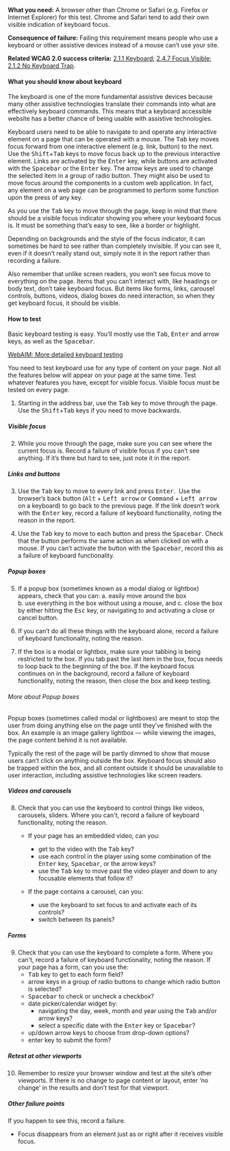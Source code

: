 **What you need:** A browser other than Chrome or Safari (e.g. Firefox or Internet Explorer) for this test. Chrome and Safari tend to add their own visible indication of keyboard focus.

**Consequence of failure:** Failing this requirement means people who use a keyboard or other assistive devices instead of a mouse can’t use your site.

**Related WCAG 2.0 success criteria:** [2.1.1 Keyboard](https://www.w3.org/TR/UNDERSTANDING-WCAG20/keyboard-operation-keyboard-operable.html); [2.4.7 Focus Visible](https://www.w3.org/TR/UNDERSTANDING-WCAG20/navigation-mechanisms-focus-visible.html); [2.1.2 No Keyboard Trap](https://www.w3.org/TR/UNDERSTANDING-WCAG20/keyboard-operation-trapping.html).

<div class="details" markdown="1">

#### What you should know about keyboard

The keyboard is one of the more fundamental assistive devices because many other assistive technologies translate their commands into what are effectively keyboard commands. This means that a keyboard accessible website has a better chance of being usable with assistive technologies.

Keyboard users need to be able to navigate to and operate any interactive element on a page that can be operated with a mouse. The <kbd>Tab</kbd> key moves focus forward from one interactive element (e.g. link, button) to the next. Use the <kbd>Shift</kbd>+<kbd>Tab</kbd> keys to move focus back up to the previous interactive element. Links are activated by the <kbd>Enter</kbd> key, while buttons are activated with the <kbd>Spacebar</kbd> or the <kbd>Enter</kbd> key. The arrow keys are used to change the selected item in a group of radio button. They might also be used to move focus around the components in a custom web application. In fact, any element on a web page can be programmed to perform some function upon the press of any key.

As you use the <kbd>Tab</kbd> key to move through the page, keep in mind that there should be a visible focus indicator showing you where your keyboard focus is. It must be something that’s easy to see, like a border or highlight.

Depending on backgrounds and the style of the focus indicator, it can sometimes be hard to see rather than completely invisible. If you can see it, even if it doesn’t really stand out, simply note it in the report rather than recording a failure.

Also remember that unlike screen readers, you won’t see focus move to everything on the page. Items that you can’t interact with, like headings or body text, don’t take keyboard focus. But items like forms, links, carousel controls, buttons, videos, dialog boxes do need interaction, so when they get keyboard focus, it should be visible.

</div>

#### How to test

Basic keyboard testing is easy. You’ll mostly use the <kbd>Tab</kbd>, <kbd>Enter</kbd> and arrow keys, as well as the <kbd>Spacebar</kbd>.

[WebAIM: More detailed keyboard testing](http://webaim.org/techniques/keyboard/#testing)

You need to test keyboard use for any type of content on your page. Not all the features below will appear on your page at the same time. Test whatever features you have, except for visible focus. Visible focus must be tested on every page.

1. Starting in the address bar, use the <kbd>Tab</kbd> key to move through the page. Use the <kbd>Shift</kbd>+<kbd>Tab</kbd> keys if you need to move backwards.  

##### Visible focus 

2. While you move through the page, make sure you can see where the current focus is. Record a failure of visible focus if you can’t see anything. If it’s there but hard to see, just note it in the report.  

##### Links and buttons

3. Use the <kbd>Tab</kbd> key to move to every link and press <kbd>Enter</kbd>.  Use the browser’s back button (<kbd>Alt</kbd> + <kbd>Left arrow</kbd> or <kbd>Command</kbd> + <kbd>Left arrow</kbd> on a keyboard) to go back to the previous page. If the link doesn’t work with the <kbd>Enter</kbd> key, record a failure of keyboard functionality, noting the reason in the report.

4. Use the <kbd>Tab</kbd> key to move to each button and press the <kbd>Spacebar</kbd>. Check that the button performs the same action as when clicked on with a mouse. If you can’t activate the button with the <kbd>Spacebar</kbd>, record this as a failure of keyboard functionality.  

##### Popup boxes

5. If a popup box (sometimes known as a modal dialog or lightbox) appears, check that you can: 
    a. easily move around the box  
    b. use everything in the box without using a mouse, and 
    c. close the box by either hitting the <kbd>Esc</kbd> key, or navigating to and activating a close or cancel button. 

6. If you can’t do all these things with the keyboard alone, record a failure of keyboard functionality, noting the reason. 

7. If the box is a modal or lightbox, make sure your tabbing is being restricted to the box. If you tab past the last item in the box, focus needs to loop back to the beginning of the box. If the keyboard focus continues on in the background, record a failure of keyboard functionality, noting the reason, then close the box and keep testing. 

<div class="details" markdown="1">

###### More about Popup boxes

Popup boxes (sometimes called modal or lightboxes) are meant to stop the user from doing anything else on the page until they’ve finished with the box. An example is an image gallery lightbox — while viewing the images, the page content behind it is not available.

Typically the rest of the page will be partly dimmed to show that mouse users can’t click on anything outside the box. Keyboard focus should also be trapped within the box, and all content outside it should be unavailable to user interaction, including assistive technologies like screen readers.

</div>

##### Videos and carousels

8. Check that you can use the keyboard to control things like videos, carousels, sliders. Where you can't, record a failure of keyboard functionality, noting the reason. 

    * If your page has an embedded video, can you: 
        * get to the video with the <kbd>Tab</kbd> key? 
        * use each control in the player using some combination of the <kbd>Enter</kbd> key, <kbd>Spacebar</kbd>, or the arrow keys?  
        * use the <kbd>Tab</kbd> key to move past the video player and down to any focusable elements that follow it? 

    * If the page contains a carousel, can you: 
        * use the keyboard to set focus to and activate each of its controls? 
        * switch between its panels? 

##### Forms

9. Check that you can use the keyboard to complete a form. Where you can't, record a failure of keyboard functionality, noting the reason. If your page has a form, can you use the: 
    * <kbd>Tab</kbd> key to get to each form field? 
    * arrow keys in a group of radio buttons to change which radio button is selected? 
    * <kbd>Spacebar</kbd> to check or uncheck a checkbox?  
    * date picker/calendar widget by: 
        * navigating the day, week, month and year using the <kbd>Tab</kbd> and/or arrow keys? 
        * select a specific date with the <kbd>Enter</kbd> key or <kbd>Spacebar</kbd>? 
    * up/down arrow keys to choose from drop-down options? 
    * enter key to submit the form? 

##### Retest at other viewports

10. Remember to resize your browser window and test at the site’s other viewports. If there is no change to page content or layout, enter ‘no change’ in the results and don’t test for that viewport.

##### Other failure points 

If you happen to see this, record a failure.

* Focus disappears from an element just as or right after it receives visible focus.
